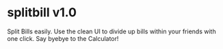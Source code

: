 splitbill v1.0
=========

Split Bills easily. Use the clean UI to divide up bills within your friends with one click. Say byebye to the Calculator!
